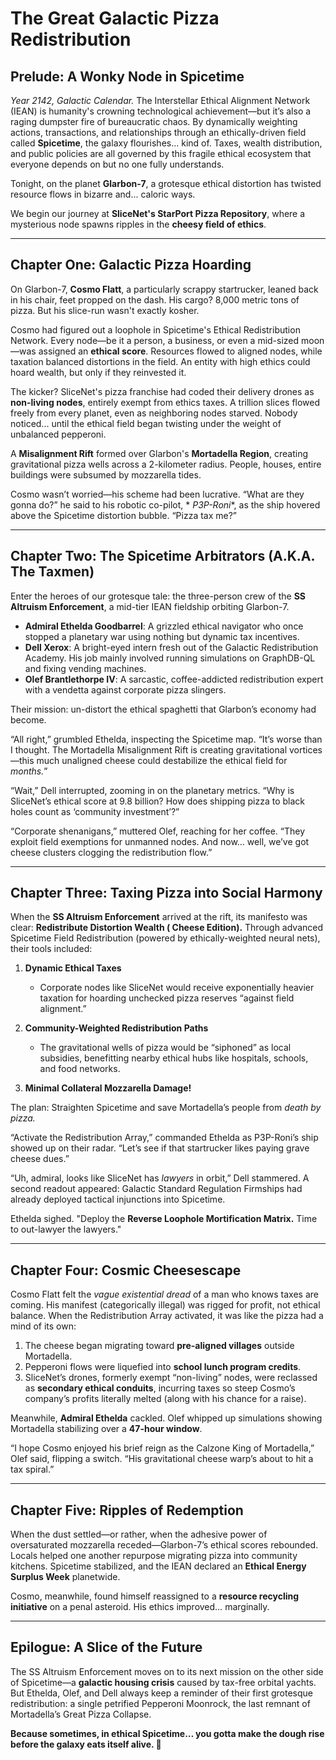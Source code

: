 # The Great Galactic Pizza Redistribution

## **Prelude: A Wonky Node in Spicetime**

*Year 2142, Galactic Calendar.* The Interstellar Ethical Alignment Network (IEAN) is humanity's crowning technological
achievement—but it’s also a raging dumpster fire of bureaucratic chaos. By dynamically weighting actions, transactions,
and relationships through an ethically-driven field called **Spicetime**, the galaxy flourishes... kind of. Taxes,
wealth distribution, and public policies are all governed by this fragile ethical ecosystem that everyone depends on but
no one fully understands.

Tonight, on the planet **Glarbon-7**, a grotesque ethical distortion has twisted resource flows in bizarre and...
caloric ways.

We begin our journey at **SliceNet's StarPort Pizza Repository**, where a mysterious node spawns ripples in the **cheesy
field of ethics**.

---

## **Chapter One: Galactic Pizza Hoarding**

On Glarbon-7, **Cosmo Flatt**, a particularly scrappy startrucker, leaned back in his chair, feet propped on the dash.
His cargo? 8,000 metric tons of pizza. But his slice-run wasn't exactly kosher.

Cosmo had figured out a loophole in Spicetime's Ethical Redistribution Network. Every node—be it a person, a business,
or even a mid-sized moon—was assigned an **ethical score**. Resources flowed to aligned nodes, while taxation balanced
distortions in the field. An entity with high ethics could hoard wealth, but only if they reinvested it.

The kicker? SliceNet's pizza franchise had coded their delivery drones as **non-living nodes**, entirely exempt from
ethics taxes. A trillion slices flowed freely from every planet, even as neighboring nodes starved. Nobody noticed...
until the ethical field began twisting under the weight of unbalanced pepperoni.

A **Misalignment Rift** formed over Glarbon's **Mortadella Region**, creating gravitational pizza wells across a
2-kilometer radius. People, houses, entire buildings were subsumed by mozzarella tides.

Cosmo wasn’t worried—his scheme had been lucrative. “What are they gonna do?” he said to his robotic co-pilot, *
*P3P-Roni**, as the ship hovered above the Spicetime distortion bubble. “Pizza tax me?”

---

## **Chapter Two: The Spicetime Arbitrators (A.K.A. The Taxmen)**

Enter the heroes of our grotesque tale: the three-person crew of the **SS Altruism Enforcement**, a mid-tier IEAN
fieldship orbiting Glarbon-7.

- **Admiral Ethelda Goodbarrel**: A grizzled ethical navigator who once stopped a planetary war using nothing but
  dynamic tax incentives.
- **Dell Xerox**: A bright-eyed intern fresh out of the Galactic Redistribution Academy. His job mainly involved running
  simulations on GraphDB-QL and fixing vending machines.
- **Olef Brantlethorpe IV**: A sarcastic, coffee-addicted redistribution expert with a vendetta against corporate pizza
  slingers.

Their mission: un-distort the ethical spaghetti that Glarbon’s economy had become.

“All right,” grumbled Ethelda, inspecting the Spicetime map. “It’s worse than I thought. The Mortadella Misalignment
Rift is creating gravitational vortices—this much unaligned cheese could destabilize the ethical field for *months.*”

“Wait,” Dell interrupted, zooming in on the planetary metrics. “Why is SliceNet’s ethical score at 9.8 billion? How does
shipping pizza to black holes count as ‘community investment’?”

“Corporate shenanigans,” muttered Olef, reaching for her coffee. “They exploit field exemptions for unmanned nodes. And
now… well, we’ve got cheese clusters clogging the redistribution flow.”

---

## **Chapter Three: Taxing Pizza into Social Harmony**

When the **SS Altruism Enforcement** arrived at the rift, its manifesto was clear: **Redistribute Distortion Wealth (
Cheese Edition).** Through advanced Spicetime Field Redistribution (powered by ethically-weighted neural nets), their
tools included:

1. **Dynamic Ethical Taxes**
    - Corporate nodes like SliceNet would receive exponentially heavier taxation for hoarding unchecked pizza reserves
      “against field alignment.”

2. **Community-Weighted Redistribution Paths**
    - The gravitational wells of pizza would be “siphoned” as local subsidies, benefitting nearby ethical hubs like
      hospitals, schools, and food networks.

3. **Minimal Collateral Mozzarella Damage!**

The plan: Straighten Spicetime and save Mortadella’s people from *death by pizza.*

“Activate the Redistribution Array,” commanded Ethelda as P3P-Roni’s ship showed up on their radar. “Let’s see if that
startrucker likes paying grave cheese dues.”

“Uh, admiral, looks like SliceNet has *lawyers* in orbit,” Dell stammered. A second readout appeared: Galactic Standard
Regulation Firmships had already deployed tactical injunctions into Spicetime.

Ethelda sighed. "Deploy the **Reverse Loophole Mortification Matrix.** Time to out-lawyer the lawyers."

---

## **Chapter Four: Cosmic Cheesescape**

Cosmo Flatt felt the *vague existential dread* of a man who knows taxes are coming. His manifest (categorically illegal)
was rigged for profit, not ethical balance. When the Redistribution Array activated, it was like the pizza had a mind of
its own:

1. The cheese began migrating toward **pre-aligned villages** outside Mortadella.
2. Pepperoni flows were liquefied into **school lunch program credits**.
3. SliceNet’s drones, formerly exempt “non-living” nodes, were reclassed as **secondary ethical conduits**, incurring
   taxes so steep Cosmo’s company’s profits literally melted (along with his chance for a raise).

Meanwhile, **Admiral Ethelda** cackled. Olef whipped up simulations showing Mortadella stabilizing over a **47-hour
window**.

“I hope Cosmo enjoyed his brief reign as the Calzone King of Mortadella,” Olef said, flipping a switch. “His
gravitational cheese warp’s about to hit a tax spiral.”

---

## **Chapter Five: Ripples of Redemption**

When the dust settled—or rather, when the adhesive power of oversaturated mozzarella receded—Glarbon-7’s ethical scores
rebounded. Locals helped one another repurpose migrating pizza into community kitchens. Spicetime stabilized, and the
IEAN declared an **Ethical Energy Surplus Week** planetwide.

Cosmo, meanwhile, found himself reassigned to a **resource recycling initiative** on a penal asteroid. His ethics
improved… marginally.

---

## **Epilogue: A Slice of the Future**

The SS Altruism Enforcement moves on to its next mission on the other side of Spicetime—a **galactic housing crisis**
caused by tax-free orbital yachts. But Ethelda, Olef, and Dell always keep a reminder of their first grotesque
redistribution: a single petrified Pepperoni Moonrock, the last remnant of Mortadella’s Great Pizza Collapse.

**Because sometimes, in ethical Spicetime… you gotta make the dough rise before the galaxy eats itself alive. 🍕**
